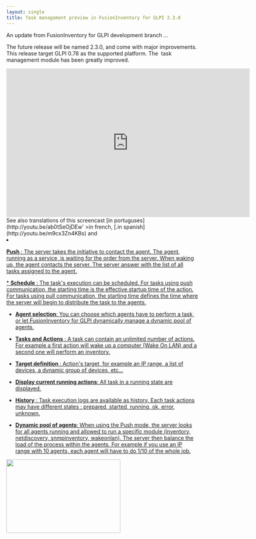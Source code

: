 ```yaml
---
layout: single
title: Task management preview in FusionInventory for GLPI 2.3.0
---
```


An update from FusionInventory for GLPI development branch ...

The future release will be named 2.3.0, and come with major improvements. This release target GLPI 0.78 as the supported platform. The  task management module has been greatly improved.

<iframe title="YouTube video player" class="youtube-player" type="text/html" width="640" height="390" src="http://www.youtube.com/embed/Gzg98lMeAtU" frameborder="0"></iframe>
See also translations of this screencast [in portuguses](http://youtu.be/ab0tSeOjDEw' >in french</a>,  [.in spanish](http://youtu.be/m9cx3Zn4KBs) and  <a href='http://youtu.be/vfvlOn2u3K8).

Quick overview of the improvements :
* <strong>Communication mode </strong>: both pull and push communication are supported.

* <strong>Pull</strong>: The agent takes the initiative to contact the server. The server answer with the list of all tasks assigned to the agent. This is very useful in an environment where the presence of the agents is not predictable. The server is waiting for agents requests and can't force the precise schedule of a task.
* <strong>Push</strong> : The server takes the initiative to contact the agent. The agent, running as a service, is waiting for the order from the server. When waking up, the agent contacts the server. The server answer with the list of all tasks assigned to the agent.



<strong> </strong></li>* <strong>Schedule</strong> : The task's execution can be scheduled. For tasks using push communication, the starting time is the effective startup time of the action. For tasks using pull communication, the starting time defines the time where the server will begin to distribute the task to the agents.
* <strong>Agent selection</strong>: You can choose which agents have to perform a   task, or let FusionInventory for GLPI dynamically manage a dynamic pool   of agents.
* <strong>Tasks and Actions</strong> : A task can contain an unlimited number of actions. For example a first action will wake up a computer (Wake On LAN) and a second one will perform an inventory.




* <strong>Target definition </strong>: Action's target, for example an IP range, a list of devices, a dynamic group of devices, etc...




* <strong>Display current running actions</strong>: All task in a running state are displayed.
* <strong>History</strong> : Task execution logs are available as history. Each task  actions may have different states : prepared, started, running, ok,  error, unknown.
* <strong>Dynamic pool of agents</strong>: When using the Push mode, the server looks for all agents running and allowed to run a specific module (inventory, netdiscovery, snmpinventory, wakeonlan). The server then balance the load of the process within the agents. For example if you use an IP range with 10 agents, each agent will have to do 1/10 of the whole job.



<a href="/news_docs/test.png"><img class="aligncenter wp-image-847" title="Tasks in FusionInventory 2.3.0 (developement version) " src="/news_docs/test-300x193.png" alt="" width="300" height="193" /></a>
